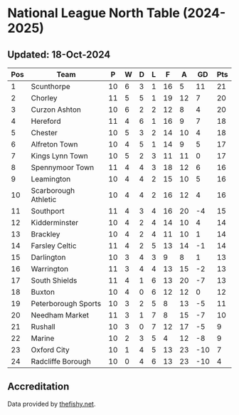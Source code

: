 # National League North Table (2024-2025)
## Updated: 18-Oct-2024

| Pos | Team | P | W | D | L | F | A | GD | Pts |
| --- | --- | --- | --- | --- | --- | --- | --- | --- | --- |
| 1 | Scunthorpe | 10 | 6 | 3 | 1 | 16 | 5 | 11 | 21 |
| 2 | Chorley | 11 | 5 | 5 | 1 | 19 | 12 | 7 | 20 |
| 3 | Curzon Ashton | 10 | 6 | 2 | 2 | 12 | 8 | 4 | 20 |
| 4 | Hereford | 11 | 4 | 6 | 1 | 16 | 9 | 7 | 18 |
| 5 | Chester | 10 | 5 | 3 | 2 | 14 | 10 | 4 | 18 |
| 6 | Alfreton Town | 10 | 4 | 5 | 1 | 14 | 9 | 5 | 17 |
| 7 | Kings Lynn Town | 10 | 5 | 2 | 3 | 11 | 11 | 0 | 17 |
| 8 | Spennymoor Town | 11 | 4 | 4 | 3 | 18 | 12 | 6 | 16 |
| 9 | Leamington | 10 | 4 | 4 | 2 | 15 | 10 | 5 | 16 |
| 10 | Scarborough Athletic | 10 | 4 | 4 | 2 | 16 | 12 | 4 | 16 |
| 11 | Southport | 11 | 4 | 3 | 4 | 16 | 20 | -4 | 15 |
| 12 | Kidderminster | 10 | 4 | 2 | 4 | 14 | 10 | 4 | 14 |
| 13 | Brackley | 10 | 4 | 2 | 4 | 11 | 10 | 1 | 14 |
| 14 | Farsley Celtic | 11 | 4 | 2 | 5 | 13 | 14 | -1 | 14 |
| 15 | Darlington | 10 | 3 | 4 | 3 | 9 | 8 | 1 | 13 |
| 16 | Warrington | 11 | 3 | 4 | 4 | 13 | 15 | -2 | 13 |
| 17 | South Shields | 11 | 4 | 1 | 6 | 13 | 20 | -7 | 13 |
| 18 | Buxton | 10 | 4 | 0 | 6 | 12 | 12 | 0 | 12 |
| 19 | Peterborough Sports | 10 | 3 | 2 | 5 | 8 | 13 | -5 | 11 |
| 20 | Needham Market | 11 | 3 | 1 | 7 | 8 | 15 | -7 | 10 |
| 21 | Rushall | 10 | 3 | 0 | 7 | 12 | 17 | -5 | 9 |
| 22 | Marine | 10 | 2 | 3 | 5 | 4 | 12 | -8 | 9 |
| 23 | Oxford City | 10 | 1 | 4 | 5 | 13 | 23 | -10 | 7 |
| 24 | Radcliffe Borough | 10 | 0 | 4 | 6 | 13 | 23 | -10 | 4 |

## Accreditation 

Data provided by [thefishy.net](https://www.thefishy.net/).
